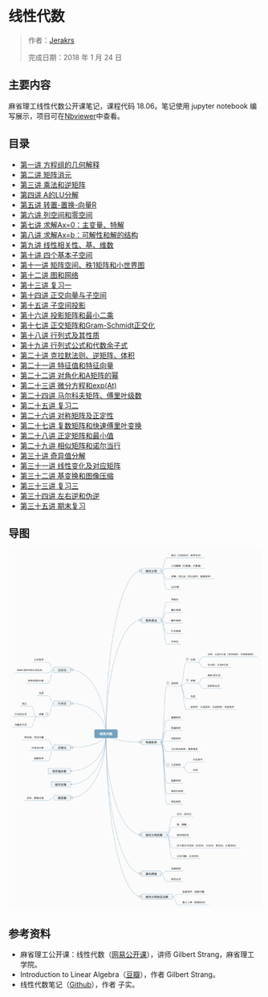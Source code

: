 # 线性代数

> 作者：[Jerakrs](http://jerakrs.com/)
> 
> 完成日期：2018 年 1 月 24 日


## 主要内容

麻省理工线性代数公开课笔记，课程代码 18.06。笔记使用 jupyter notebook 编写展示，项目可在[Nbviewer](http://nbviewer.jupyter.org/github/JeraKrs/Notes/blob/master/src/Linear%20Algebra/README.ipynb)中查看。


## 目录

* [第一讲 方程组的几何解释](http://nbviewer.jupyter.org/github/JeraKrs/Notes/blob/master/src/Linear%20Algebra/Lecture01.ipynb)
* [第二讲 矩阵消元](http://nbviewer.jupyter.org/github/JeraKrs/Notes/blob/master/src/Linear%20Algebra/Lecture02.ipynb)
* [第三讲 乘法和逆矩阵](http://nbviewer.jupyter.org/github/JeraKrs/Notes/blob/master/src/Linear%20Algebra/Lecture03.ipynb)
* [第四讲 A的LU分解](http://nbviewer.jupyter.org/github/JeraKrs/Notes/blob/master/src/Linear%20Algebra/Lecture04.ipynb)
* [第五讲 转置-置换-向量R](http://nbviewer.jupyter.org/github/JeraKrs/Notes/blob/master/src/Linear%20Algebra/Lecture05.ipynb)
* [第六讲 列空间和零空间](http://nbviewer.jupyter.org/github/JeraKrs/Notes/blob/master/src/Linear%20Algebra/Lecture06.ipynb)
* [第七讲 求解Ax=0：主变量、特解](http://nbviewer.jupyter.org/github/JeraKrs/Notes/blob/master/src/Linear%20Algebra/Lecture07.ipynb)
* [第八讲 求解Ax=b：可解性和解的结构](http://nbviewer.jupyter.org/github/JeraKrs/Notes/blob/master/src/Linear%20Algebra/Lecture08.ipynb)
* [第九讲 线性相关性、基、维数](http://nbviewer.jupyter.org/github/JeraKrs/Notes/blob/master/src/Linear%20Algebra/Lecture09.ipynb)
* [第十讲 四个基本子空间](http://nbviewer.jupyter.org/github/JeraKrs/Notes/blob/master/src/Linear%20Algebra/Lecture10.ipynb)
* [第十一讲 矩阵空间、秩1矩阵和小世界图](http://nbviewer.jupyter.org/github/JeraKrs/Notes/blob/master/src/Linear%20Algebra/Lecture11.ipynb)
* [第十二讲 图和网络](http://nbviewer.jupyter.org/github/JeraKrs/Notes/blob/master/src/Linear%20Algebra/Lecture12.ipynb)
* [第十三讲 复习一](http://nbviewer.jupyter.org/github/JeraKrs/Notes/blob/master/src/Linear%20Algebra/Lecture13.ipynb)
* [第十四讲 正交向量与子空间](http://nbviewer.jupyter.org/github/JeraKrs/Notes/blob/master/src/Linear%20Algebra/Lecture14.ipynb)
* [第十五讲 子空间投影](http://nbviewer.jupyter.org/github/JeraKrs/Notes/blob/master/src/Linear%20Algebra/Lecture15.ipynb)
* [第十六讲 投影矩阵和最小二乘](http://nbviewer.jupyter.org/github/JeraKrs/Notes/blob/master/src/Linear%20Algebra/Lecture16.ipynb)
* [第十七讲 正交矩阵和Gram-Schmidt正交化](http://nbviewer.jupyter.org/github/JeraKrs/Notes/blob/master/src/Linear%20Algebra/Lecture17.ipynb)
* [第十八讲 行列式及其性质](http://nbviewer.jupyter.org/github/JeraKrs/Notes/blob/master/src/Linear%20Algebra/Lecture18.ipynb)
* [第十九讲 行列式公式和代数余子式](http://nbviewer.jupyter.org/github/JeraKrs/Notes/blob/master/src/Linear%20Algebra/Lecture19.ipynb)
* [第二十讲 克拉默法则、逆矩阵、体积](http://nbviewer.jupyter.org/github/JeraKrs/Notes/blob/master/src/Linear%20Algebra/Lecture20.ipynb)
* [第二十一讲 特征值和特征向量](http://nbviewer.jupyter.org/github/JeraKrs/Notes/blob/master/src/Linear%20Algebra/Lecture21.ipynb)
* [第二十二讲 对角化和A矩阵的幂](http://nbviewer.jupyter.org/github/JeraKrs/Notes/blob/master/src/Linear%20Algebra/Lecture22.ipynb)
* [第二十三讲 微分方程和exp(At)](http://nbviewer.jupyter.org/github/JeraKrs/Notes/blob/master/src/Linear%20Algebra/Lecture23.ipynb)
* [第二十四讲 马尔科夫矩阵、傅里叶级数](http://nbviewer.jupyter.org/github/JeraKrs/Notes/blob/master/src/Linear%20Algebra/Lecture24.ipynb)
* [第二十五讲 复习二](http://nbviewer.jupyter.org/github/JeraKrs/Notes/blob/master/src/Linear%20Algebra/Lecture25.ipynb)
* [第二十六讲 对称矩阵及正定性](http://nbviewer.jupyter.org/github/JeraKrs/Notes/blob/master/src/Linear%20Algebra/Lecture26.ipynb)
* [第二十七讲 复数矩阵和快速傅里叶变换](http://nbviewer.jupyter.org/github/JeraKrs/Notes/blob/master/src/Linear%20Algebra/Lecture27.ipynb)
* [第二十八讲 正定矩阵和最小值](http://nbviewer.jupyter.org/github/JeraKrs/Notes/blob/master/src/Linear%20Algebra/Lecture28.ipynb)
* [第二十九讲 相似矩阵和诺尔当行](http://nbviewer.jupyter.org/github/JeraKrs/Notes/blob/master/src/Linear%20Algebra/Lecture29.ipynb)
* [第三十讲 奇异值分解](http://nbviewer.jupyter.org/github/JeraKrs/Notes/blob/master/src/Linear%20Algebra/Lecture30.ipynb)
* [第三十一讲 线性变化及对应矩阵](http://nbviewer.jupyter.org/github/JeraKrs/Notes/blob/master/src/Linear%20Algebra/Lecture31.ipynb)
* [第三十二讲 基变换和图像压缩](http://nbviewer.jupyter.org/github/JeraKrs/Notes/blob/master/src/Linear%20Algebra/Lecture32.ipynb)
* [第三十三讲 复习三](http://nbviewer.jupyter.org/github/JeraKrs/Notes/blob/master/src/Linear%20Algebra/Lecture33.ipynb)
* [第三十四讲 左右逆和伪逆](http://nbviewer.jupyter.org/github/JeraKrs/Notes/blob/master/src/Linear%20Algebra/Lecture34.ipynb)
* [第三十五讲 期末复习](http://nbviewer.jupyter.org/github/JeraKrs/Notes/blob/master/src/Linear%20Algebra/Lecture35.ipynb)

## 导图

![导图](./outline.png)


## 参考资料

* 麻省理工公开课：线性代数（[网易公开课](http://open.163.com/special/opencourse/daishu.html)），讲师 Gilbert Strang，麻省理工学院。
* Introduction to Linear Algebra（[豆瓣](https://book.douban.com/subject/3582335/)），作者 Gilbert Strang。
* 线性代数笔记（[Github](https://github.com/zlotus/notes-linear-algebra/blob/master/ReadMe.md)），作者 子实。
